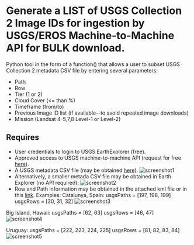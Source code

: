 # Generate a LIST of USGS Collection 2 Image IDs for ingestion by USGS/EROS Machine-to-Machine API for BULK download.
Python tool in the form of a function() that allows a user to subset USGS Collection 2 metadata CSV file by entering several parameters:
* Path
* Row
* Tier (1 or 2)
* Cloud Cover (<= than %)
* Timeframe (from/to)
* Previous Image ID list (if available--to avoid repeated image downloads)
* Mission (Landsat 4-5,7,8 Level-1 or Level-2)

## Requires
* User credentials to login to USGS EarthExplorer (free).
* Approved access to USGS machine-to-machine API (request for free [here](https://ers.cr.usgs.gov/profile/access)).
* A USGS metadata CSV file (may be obtained [here](https://www.usgs.gov/core-science-systems/nli/landsat/bulk-metadata-service)).
![screenshot1](/screenshots/1.jpg)
* Alternatively, a smaller metada CSV file may be obtained in Earth Explorer (no API required):
![screenshot2](/screenshots/2.jpg)
* Row and Path information may be obtained in the attached kml file or in this [link](https://www.usgs.gov/media/files/landsat-wrs-2-scene-boundaries-kml-file).
Examples:
Catalunya, Spain:
usgsPaths = [197, 198, 199]
usgsRows = [30, 31, 32]
![screenshot3](/screenshots/3.jpg)

Big Island, Hawaii:
usgsPaths = [62, 63]
usgsRows = [46, 47]
![screenshot4](/screenshots/4.jpg)

Uruguay:
usgsPaths = [222, 223, 224, 225]
usgsRows = [81, 82, 83, 84]
![screenshot5](/screenshots/5.jpg)

